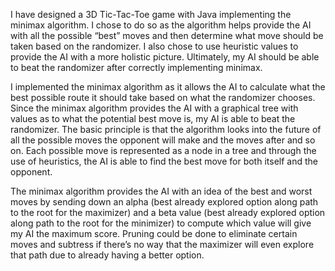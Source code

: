   I have designed a 3D Tic-Tac-Toe game with Java implementing the minimax algorithm. I chose to do so as the algorithm helps provide the AI with all the possible “best” moves and then determine what move should be taken based on the randomizer. I also chose to use heuristic values to provide the AI with a more holistic picture. Ultimately, my AI should be able to beat the randomizer after correctly implementing minimax.  
  
  I implemented the minimax algorithm as it allows the AI to calculate what the best possible route it should take based on what the randomizer chooses. Since the minimax algorithm provides the AI with a graphical tree with values as to what the potential best move is, my AI is able to beat the randomizer. The basic principle is that the algorithm looks into the future of all the possible moves the opponent will make and the moves after and so on. Each possible move is represented as a node in a tree and through the use of heuristics, the AI is able to find the best move for both itself and the opponent.

  The minimax algorithm provides the AI with an idea of the best and worst moves by sending down an alpha (best already explored option along path to the root for the maximizer) and a beta value (best already explored option along path to the root for the minimizer) to compute which value will give my AI the maximum score. Pruning could be done to eliminate certain moves and subtress if there’s no way that the maximizer will even explore that path due to already having a better option.
